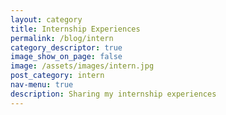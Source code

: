 ```yaml
---
layout: category
title: Internship Experiences
permalink: /blog/intern
category_descriptor: true
image_show_on_page: false
image: /assets/images/intern.jpg
post_category: intern
nav-menu: true
description: Sharing my internship experiences
---
```

